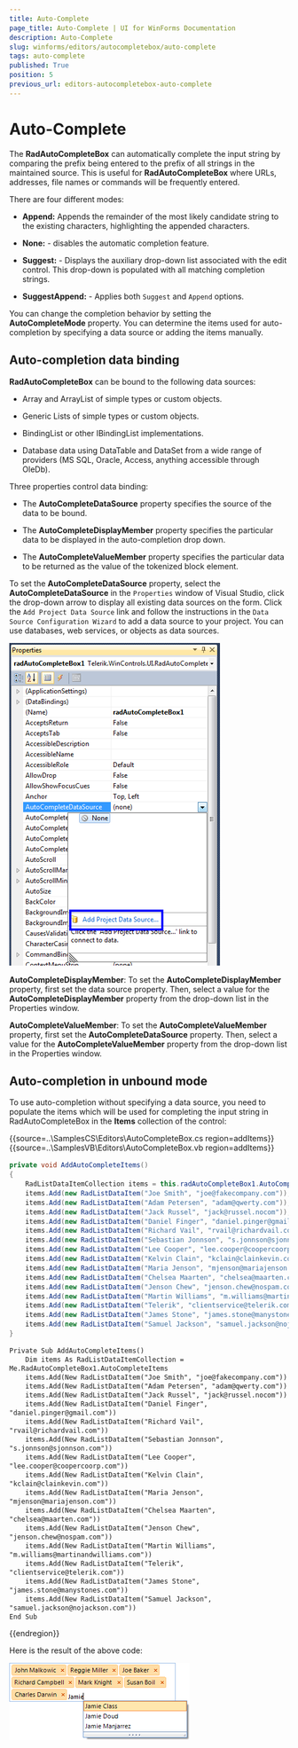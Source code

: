 ```yaml
---
title: Auto-Complete
page_title: Auto-Complete | UI for WinForms Documentation
description: Auto-Complete
slug: winforms/editors/autocompletebox/auto-complete
tags: auto-complete
published: True
position: 5
previous_url: editors-autocompletebox-auto-complete
---
```


# Auto-Complete

The __RadAutoCompleteBox__ can automatically complete the input string by comparing the prefix being entered to the prefix of all strings in the maintained source. This is useful for __RadAutoCompleteBox__ where URLs, addresses, file names or commands will be frequently entered.
        

There are four different modes:

* __Append:__  Appends the remainder of the most likely candidate string to the existing characters, highlighting the appended characters. 
		  	

* __None:__ - disables the automatic completion feature. 
		 	 

* __Suggest:__ - Displays the auxiliary drop-down list associated with the edit control. This drop-down is populated with all matching completion strings.
		 	 

* __SuggestAppend:__ - Applies both `Suggest` and `Append` options.
		 	 

You can change the completion behavior by setting the __AutoCompleteMode__ property. You can determine the items used for auto-completion by specifying a data source or adding the items manually.


## Auto-completion data binding

__RadAutoCompleteBox__ can be bound to the following data sources:

* Array and ArrayList of simple types or custom objects.

* Generic Lists of simple types or custom objects.

* BindingList or other IBindingList implementations.

* Database data using DataTable and DataSet from a wide range of providers (MS SQL, Oracle, Access, anything accessible through OleDb).

Three properties control data binding:

* The __AutoCompleteDataSource__ property specifies the source of the data to be bound.

* The __AutoCompleteDisplayMember__ property specifies the particular data to be displayed in the auto-completion drop down.

* The __AutoCompleteValueMember__ property specifies the particular data to be returned as the value of the tokenized block element.

To set the __AutoCompleteDataSource__ property, select the __AutoCompleteDataSource__ in the `Properties` window of Visual Studio, click the drop-down arrow to display all existing data sources on the form. Click the `Add Project Data Source` link and follow the instructions in the `Data Source Configuration Wizard` to add a data source to your project. You can use databases, web services, or objects as data sources.
        
![editors-autocompletebox-autocomplete 001](images/editors-autocompletebox-autocomplete001.png)

__AutoCompleteDisplayMember__: To set the __AutoCompleteDisplayMember__ property, first set the data source property. Then, select a value for the __AutoCompleteDisplayMember__ property from the drop-down list in the Properties window.
		

__AutoCompleteValueMember__: To set the __AutoCompleteValueMember__ property, first set the __AutoCompleteDataSource__ property. Then, select a value for the __AutoCompleteValueMember__ property from the drop-down list in the Properties window.
		 
## Auto-completion in unbound mode

To use auto-completion without specifying a data source, you need to populate the items which will be used for completing the input string in RadAutoCompleteBox in the __Items__ collection of the control: 

{{source=..\SamplesCS\Editors\AutoCompleteBox.cs region=addItems}} 
{{source=..\SamplesVB\Editors\AutoCompleteBox.vb region=addItems}} 

````C#
private void AddAutoCompleteItems()
{
    RadListDataItemCollection items = this.radAutoCompleteBox1.AutoCompleteItems;
    items.Add(new RadListDataItem("Joe Smith", "joe@fakecompany.com"));
    items.Add(new RadListDataItem("Adam Petersen", "adam@qwerty.com"));
    items.Add(new RadListDataItem("Jack Russel", "jack@russel.nocom"));
    items.Add(new RadListDataItem("Daniel Finger", "daniel.pinger@gmail.com"));
    items.Add(new RadListDataItem("Richard Vail", "rvail@richardvail.com"));
    items.Add(new RadListDataItem("Sebastian Jonnson", "s.jonnson@sjonnson.com"));
    items.Add(new RadListDataItem("Lee Cooper", "lee.cooper@coopercoorp.com"));
    items.Add(new RadListDataItem("Kelvin Clain", "kclain@clainkevin.com"));
    items.Add(new RadListDataItem("Maria Jenson", "mjenson@mariajenson.com"));
    items.Add(new RadListDataItem("Chelsea Maarten", "chelsea@maarten.com"));
    items.Add(new RadListDataItem("Jenson Chew", "jenson.chew@nospam.com"));
    items.Add(new RadListDataItem("Martin Williams", "m.williams@martinandwilliams.com"));
    items.Add(new RadListDataItem("Telerik", "clientservice@telerik.com"));
    items.Add(new RadListDataItem("James Stone", "james.stone@manystones.com"));
    items.Add(new RadListDataItem("Samuel Jackson", "samuel.jackson@nojackson.com"));
}

````
````VB.NET
Private Sub AddAutoCompleteItems()
    Dim items As RadListDataItemCollection = Me.RadAutoCompleteBox1.AutoCompleteItems
    items.Add(New RadListDataItem("Joe Smith", "joe@fakecompany.com"))
    items.Add(New RadListDataItem("Adam Petersen", "adam@qwerty.com"))
    items.Add(New RadListDataItem("Jack Russel", "jack@russel.nocom"))
    items.Add(New RadListDataItem("Daniel Finger", "daniel.pinger@gmail.com"))
    items.Add(New RadListDataItem("Richard Vail", "rvail@richardvail.com"))
    items.Add(New RadListDataItem("Sebastian Jonnson", "s.jonnson@sjonnson.com"))
    items.Add(New RadListDataItem("Lee Cooper", "lee.cooper@coopercoorp.com"))
    items.Add(New RadListDataItem("Kelvin Clain", "kclain@clainkevin.com"))
    items.Add(New RadListDataItem("Maria Jenson", "mjenson@mariajenson.com"))
    items.Add(New RadListDataItem("Chelsea Maarten", "chelsea@maarten.com"))
    items.Add(New RadListDataItem("Jenson Chew", "jenson.chew@nospam.com"))
    items.Add(New RadListDataItem("Martin Williams", "m.williams@martinandwilliams.com"))
    items.Add(New RadListDataItem("Telerik", "clientservice@telerik.com"))
    items.Add(New RadListDataItem("James Stone", "james.stone@manystones.com"))
    items.Add(New RadListDataItem("Samuel Jackson", "samuel.jackson@nojackson.com"))
End Sub

````

{{endregion}} 
 

Here is the result of the above code:

![editors-autocompletebox-autocomplete 002](images/editors-autocompletebox-autocomplete002.png)
